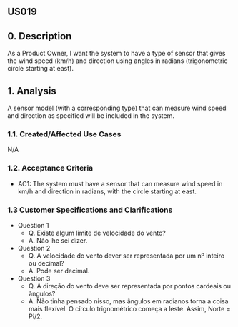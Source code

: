 ## US019 

## 0. Description
As a Product Owner, I want the system to have a type of sensor that gives the wind speed (km/h) and direction using angles in radians (trigonometric circle starting at east).

## 1. Analysis
A sensor model (with a corresponding type) that can measure wind speed and direction as specified will be included in the system.

### 1.1. Created/Affected Use Cases
N/A

### 1.2. Acceptance Criteria
* AC1: The system must have a sensor that can measure wind speed in km/h and direction in radians, with the circle starting at east.

### 1.3 Customer Specifications and Clarifications
- Question 1
  - Q. Existe algum limite de velocidade do vento?
  - A. Não lhe sei dizer.
- Question 2
  - Q. A velocidade do vento dever ser representada por um nº inteiro ou decimal?
  - A. Pode ser decimal.
- Question 3
  - Q. A direção do vento deve ser representada por pontos cardeais ou ângulos?
  - A. Não tinha pensado nisso, mas ângulos em radianos torna a coisa mais flexível. O círculo trignométrico começa a leste. Assim, Norte = Pi/2.
